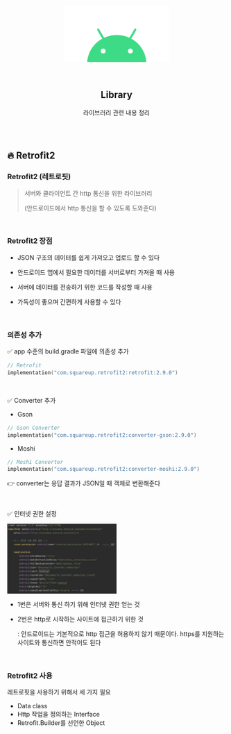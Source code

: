 <div align="center">
  <p>
    <img src="../README.assets/android.png">
  </p>
  <br>
  <h2>Library</h2>
  <p>라이브러리 관련 내용 정리</p>
  <br>
  <br>
</div>



## 🔥 Retrofit2

### Retrofit2 (레트로핏)

> 서버와 클라이언트 간 http 통신을 위한 라이브러리
>
> (안드로이드에서 http 통신을 할 수 있도록 도와준다)

<br>

### Retrofit2 장점

- JSON 구조의 데이터를 쉽게 가져오고 업로드 할 수 있다
- 안드로이드 앱에서 필요한 데이터를 서버로부터 가져올 때 사용 
- 서버에 데이터를 전송하기 위한 코드를 작성할 때 사용

- 가독성이 좋으며 간편하게 사용할 수 있다

<br>

### 의존성 추가

✅ app 수준의 build.gradle 파일에 의존성 추가

```kotlin
// Retrofit
implementation("com.squareup.retrofit2:retrofit:2.9.0")
```

<br>

✅ Converter 추가

- Gson

```kotlin
// Gson Converter
implementation("com.squareup.retrofit2:converter-gson:2.9.0")
```

- Moshi

```kotlin
// Moshi Converter
implementation("com.squareup.retrofit2:converter-moshi:2.9.0")
```

👉 converter는 응답 결과가 JSON일 때 객체로 변환해준다

<br>

✅ 인터넷 권한 설정

<img src="../README.assets/retrofit.png" alt="retrofit" align="center" width="50%" />

- 1번은 서버와 통신 하기 위해 인터넷 권한 얻는 것

- 2번은 http로 시작하는 사이트에 접근하기 위한 것

  : 안드로이드는 기본적으로 http 접근을 허용하지 않기 때문이다. https를 지원하는 사이트와 통신하면 안적어도 된다

<br>

### Retrofit2 사용

레트로핏을 사용하기 위해서 세 가지 필요

- Data class
- Http 작업을 정의하는 Interface
- Retrofit.Builder를 선언한 Object
